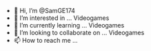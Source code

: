 - 👋 Hi, I’m @SamGE174
- 👀 I’m interested in ... Videogames
- 🌱 I’m currently learning ... Videogames
- 💞️ I’m looking to collaborate on ... Videogames
- 📫 How to reach me ...

<!---
SamGE174/SamGE174 is a ✨ special ✨ repository because its `README.md` (this file) appears on your GitHub profile.
You can click the Preview link to take a look at your changes.
--->
